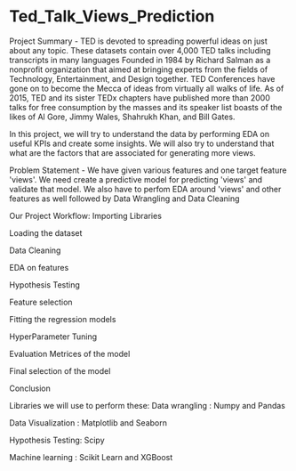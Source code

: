 # Ted_Talk_Views_Prediction

Project Summary -
TED is devoted to spreading powerful ideas on just about any topic. These datasets contain over 4,000 TED talks including transcripts in many languages Founded in 1984 by Richard Salman as a nonprofit organization that aimed at bringing experts from the fields of Technology, Entertainment, and Design together. TED Conferences have gone on to become the Mecca of ideas from virtually all walks of life. As of 2015, TED and its sister TEDx chapters have published more than 2000 talks for free consumption by the masses and its speaker list boasts of the likes of Al Gore, Jimmy Wales, Shahrukh Khan, and Bill Gates.

In this project, we will try to understand the data by performing EDA on useful KPIs and create some insights. We will also try to understand that what are the factors that are associated for generating more views.

Problem Statement -
We have given various features and one target feature 'views'. We need create a predictive model for predicting 'views' and validate that model. We also have to perfom EDA around 'views' and other features as well followed by Data Wrangling and Data Cleaning

Our Project Workflow:
Importing Libraries

Loading the dataset

Data Cleaning

EDA on features

Hypothesis Testing

Feature selection

Fitting the regression models

HyperParameter Tuning

Evaluation Metrices of the model

Final selection of the model

Conclusion

Libraries we will use to perform these:
Data wrangling : Numpy and Pandas

Data Visualization : Matplotlib and Seaborn

Hypothesis Testing: Scipy

Machine learning : Scikit Learn and XGBoost
